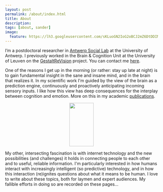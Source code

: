 ```yaml
---
layout: post
permalink: /about/index.html
title: About
description:
tags: [about, sander]
image:
  feature: https://lh3.googleusercontent.com/sKLuoGN2IoG2oBCJ2mZ6DtDDIMoYhcuB-h9pHo64xBpWgGej3k99ko7MGd67r1HVETU36alSKiWQl6kUhP3HoGzAeJWqRZln0jlt_whE9mUPFRy9BoUoK5HCblqz9c89stWcBOkdOAY=w2400
---
```


I’m a postdoctoral researcher in [Antwerp Social Lab](https://www.uantwerpen.be/nl/onderzoeksgroep/antwerp-social-lab/) at the University of Antwerp. I previously worked in the Brain & Cognition Unit at the University of Leuven on the [GestaltReVision](http://www.gestaltrevision.be) project. You can contact me [here](mailto:sandervandecruys@gmail.com).

One of the reasons I get up in the morning (or rather: stay up late at night) is to gain fundamental insight in the sane and insane mind, and in the brain that realizes it. In my scientific work I'm guided by the view of the brain as a prediction engine, continuously and proactively anticipating incoming sensory inputs. I like how this view has deep consequences for the interplay between cognition and emotion. More on this in my academic [publications](/work/index.html).

<p align="center">
  <img width="80" height="143" src="http://www.sandervandecruys.be/images/neurontreesnake.png">
</p>

My other, intersecting fascination is with internet technology and the new possibilities (and challenges) it holds in connecting people to each other and to useful, reliable information. I'm particularly interested in how humans interact with increasingly intelligent (so predictive) technology, and in how this interaction (re)ignites questions about what it means to be human. I love to write about these topics, both for laymen and expert audiences. My fallible efforts in doing so are recorded on these pages...
